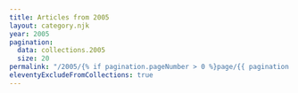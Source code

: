 ```yaml
---
title: Articles from 2005
layout: category.njk
year: 2005
pagination:
  data: collections.2005
  size: 20
permalink: "/2005/{% if pagination.pageNumber > 0 %}page/{{ pagination.pageNumber | plus: 1 }}/{% endif %}index.html"
eleventyExcludeFromCollections: true
---
```

